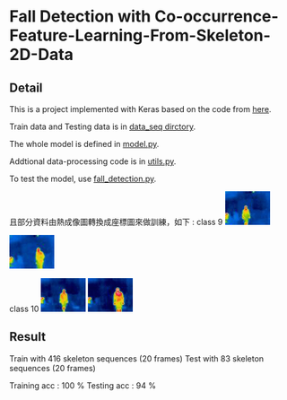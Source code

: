 # Fall Detection with Co-occurrence-Feature-Learning-From-Skeleton-2D-Data

## Detail
This is a project implemented with Keras based on the code from [here](https://arxiv.org/abs/1804.06055).

Train data and Testing data is in [data_seq dirctory](https://github.com/LinShien/Fall_Detection_Project/tree/master/data_seq).

The whole model is defined in [model.py](https://github.com/LinShien/Fall_Detection_Project/blob/master/model.py).

Addtional data-processing code is in [utils.py](https://github.com/LinShien/Fall_Detection_Project).

To test the model, use [fall_detection.py](https://github.com/LinShien/Fall_Detection_Project/blob/master/fall_detection.py).

且部分資料由熱成像圖轉換成座標圖來做訓練，如下 :
class 9
![fall_img](./img/fall1.gif)

![fall_img2](./img/fall2.gif)

class 10
![sit_img](./img/sit1.gif)
![sit_img2](./img/sit2.gif)

## Result
Train with 416 skeleton sequences (20 frames)
Test with 83 skeleton sequences (20 frames)

Training acc : 100 %
Testing acc  : 94 %